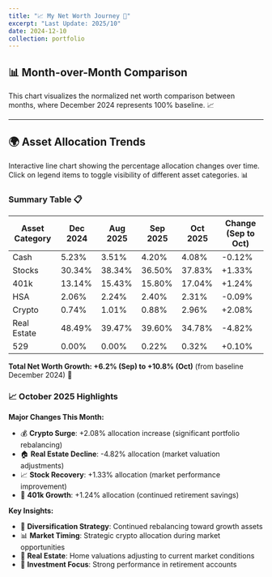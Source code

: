 ```yaml
---
title: "📈 My Net Worth Journey 🚀"
excerpt: "Last Update: 2025/10"
date: 2024-12-10
collection: portfolio
---
```


## 📊 Month-over-Month Comparison

This chart visualizes the normalized net worth comparison between months, where December 2024 represents 100% baseline. 📈

<div style="width: 100%; max-width: 800px; margin: auto;">
    <canvas id="barChart" style="width: 100%; height: 400px;"></canvas>
</div>

<script src="/assets/js/chart.min.js"></script>
<script src="/assets/js/net-worth-charts.js?v=3"></script>

---

## 🌍 Asset Allocation Trends

Interactive line chart showing the percentage allocation changes over time. Click on legend items to toggle visibility of different asset categories. 📊

<div style="width: 100%; max-width: 800px; margin: auto;">
    <canvas id="lineChart" style="width: 100%; height: 400px;"></canvas>
</div>



### Summary Table 📋

| Asset Category | Dec 2024 | Aug 2025 | Sep 2025 | Oct 2025 | Change (Sep to Oct) |
|---|---|---|---|---|---|
| Cash | 5.23% | 3.51% | 4.20% | 4.08% | -0.12% |
| Stocks | 30.34% | 38.34% | 36.50% | 37.83% | +1.33% |
| 401k | 13.14% | 15.43% | 15.80% | 17.04% | +1.24% |
| HSA | 2.06% | 2.24% | 2.40% | 2.31% | -0.09% |
| Crypto | 0.74% | 1.01% | 0.88% | 2.96% | +2.08% |
| Real Estate | 48.49% | 39.47% | 39.60% | 34.78% | -4.82% |
| 529 | 0.00% | 0.00% | 0.22% | 0.32% | +0.10% |

**Total Net Worth Growth: +6.2% (Sep) to +10.8% (Oct)** (from baseline December 2024) 🚀

### 📈 October 2025 Highlights

**Major Changes This Month:**
- 💰 **Crypto Surge**: +2.08% allocation increase (significant portfolio rebalancing)
- 🏠 **Real Estate Decline**: -4.82% allocation (market valuation adjustments)
- 📈 **Stock Recovery**: +1.33% allocation (market performance improvement)
- 🏦 **401k Growth**: +1.24% allocation (continued retirement savings)

**Key Insights:**
- 🎯 **Diversification Strategy**: Continued rebalancing toward growth assets
- 📊 **Market Timing**: Strategic crypto allocation during market opportunities
- 🏡 **Real Estate**: Home valuations adjusting to current market conditions
- 💼 **Investment Focus**: Strong performance in retirement accounts